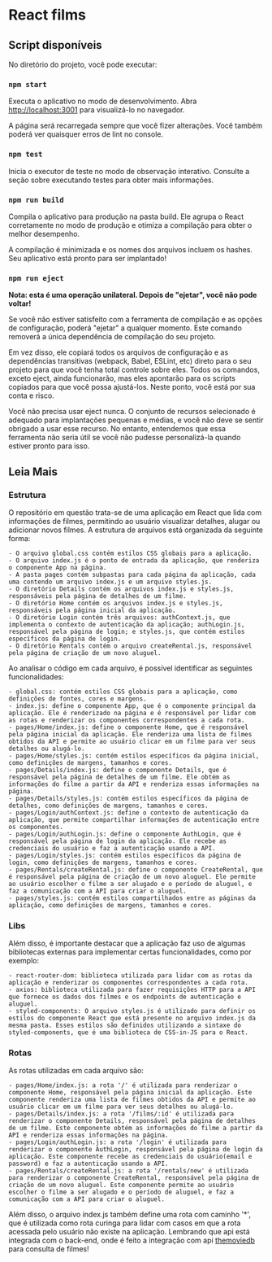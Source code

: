 # React films

## Script disponíveis

No diretório do projeto, você pode executar:

### `npm start`

Executa o aplicativo no modo de desenvolvimento.
Abra [http://localhost:3001](http://localhost:3001) para visualizá-lo no navegador.

A página será recarregada sempre que você fizer alterações.
Você também poderá ver quaisquer erros de lint no console.

### `npm test`

Inicia o executor de teste no modo de observação interativo.
Consulte a seção sobre executando testes para obter mais informações.

### `npm run build`

Compila o aplicativo para produção na pasta build.
Ele agrupa o React corretamente no modo de produção e otimiza a compilação para obter o melhor desempenho.

A compilação é minimizada e os nomes dos arquivos incluem os hashes.
Seu aplicativo está pronto para ser implantado!
### `npm run eject`

**Nota: esta é uma operação unilateral. Depois de "ejetar", você não pode voltar!**

Se você não estiver satisfeito com a ferramenta de compilação e as opções de configuração, poderá "ejetar" a qualquer momento. Este comando removerá a única dependência de compilação do seu projeto.

Em vez disso, ele copiará todos os arquivos de configuração e as dependências transitivas (webpack, Babel, ESLint, etc) direto para o seu projeto para que você tenha total controle sobre eles. Todos os comandos, exceto eject, ainda funcionarão, mas eles apontarão para os scripts copiados para que você possa ajustá-los. Neste ponto, você está por sua conta e risco.

Você não precisa usar eject nunca. O conjunto de recursos selecionado é adequado para implantações pequenas e médias, e você não deve se sentir obrigado a usar esse recurso. No entanto, entendemos que essa ferramenta não seria útil se você não pudesse personalizá-la quando estiver pronto para isso.

## Leia Mais

### Estrutura

O repositório em questão trata-se de uma aplicação em React que lida com informações de filmes, permitindo ao usuário visualizar detalhes, alugar ou adicionar novos filmes. A estrutura de arquivos está organizada da seguinte forma:

````
- O arquivo global.css contém estilos CSS globais para a aplicação.
- O arquivo index.js é o ponto de entrada da aplicação, que renderiza o componente App na página.
- A pasta pages contém subpastas para cada página da aplicação, cada uma contendo um arquivo index.js e um arquivo styles.js.
- O diretório Details contém os arquivos index.js e styles.js, responsáveis pela página de detalhes de um filme.
- O diretório Home contém os arquivos index.js e styles.js, responsáveis pela página inicial da aplicação.
- O diretório Login contém três arquivos: authContext.js, que implementa o contexto de autenticação da aplicação; authLogin.js, responsável pela página de login; e styles.js, que contém estilos específicos da página de login.
- O diretório Rentals contém o arquivo createRental.js, responsável pela página de criação de um novo aluguel.
````

Ao analisar o código em cada arquivo, é possível identificar as seguintes funcionalidades:

````
- global.css: contém estilos CSS globais para a aplicação, como definições de fontes, cores e margens.
- index.js: define o componente App, que é o componente principal da aplicação. Ele é renderizado na página e é responsável por lidar com as rotas e renderizar os componentes correspondentes a cada rota.
- pages/Home/index.js: define o componente Home, que é responsável pela página inicial da aplicação. Ele renderiza uma lista de filmes obtidos da API e permite ao usuário clicar em um filme para ver seus detalhes ou alugá-lo.
- pages/Home/styles.js: contém estilos específicos da página inicial, como definições de margens, tamanhos e cores.
- pages/Details/index.js: define o componente Details, que é responsável pela página de detalhes de um filme. Ele obtém as informações do filme a partir da API e renderiza essas informações na página.
- pages/Details/styles.js: contém estilos específicos da página de detalhes, como definições de margens, tamanhos e cores.
- pages/Login/authContext.js: define o contexto de autenticação da aplicação, que permite compartilhar informações de autenticação entre os componentes.
- pages/Login/authLogin.js: define o componente AuthLogin, que é responsável pela página de login da aplicação. Ele recebe as credenciais do usuário e faz a autenticação usando a API.
- pages/Login/styles.js: contém estilos específicos da página de login, como definições de margens, tamanhos e cores.
- pages/Rentals/createRental.js: define o componente CreateRental, que é responsável pela página de criação de um novo aluguel. Ele permite ao usuário escolher o filme a ser alugado e o período de aluguel, e faz a comunicação com a API para criar o aluguel.
- pages/styles.js: contém estilos compartilhados entre as páginas da aplicação, como definições de margens, tamanhos e cores.
````

### Libs

Além disso, é importante destacar que a aplicação faz uso de algumas bibliotecas externas para implementar certas funcionalidades, como por exemplo:

````
- react-router-dom: biblioteca utilizada para lidar com as rotas da aplicação e renderizar os componentes correspondentes a cada rota.
- axios: biblioteca utilizada para fazer requisições HTTP para a API que fornece os dados dos filmes e os endpoints de autenticação e aluguel.
- styled-components: O arquivo styles.js é utilizado para definir os estilos do componente React que está presente no arquivo index.js da mesma pasta. Esses estilos são definidos utilizando a sintaxe do styled-components, que é uma biblioteca de CSS-in-JS para o React.
````

### Rotas

As rotas utilizadas em cada arquivo são:

````
- pages/Home/index.js: a rota '/' é utilizada para renderizar o componente Home, responsável pela página inicial da aplicação. Este componente renderiza uma lista de filmes obtidos da API e permite ao usuário clicar em um filme para ver seus detalhes ou alugá-lo.
- pages/Details/index.js: a rota '/films/:id' é utilizada para renderizar o componente Details, responsável pela página de detalhes de um filme. Este componente obtém as informações do filme a partir da API e renderiza essas informações na página.
- pages/Login/authLogin.js: a rota '/login' é utilizada para renderizar o componente AuthLogin, responsável pela página de login da aplicação. Este componente recebe as credenciais do usuário(email e password) e faz a autenticação usando a API.
- pages/Rentals/createRental.js: a rota '/rentals/new' é utilizada para renderizar o componente CreateRental, responsável pela página de criação de um novo aluguel. Este componente permite ao usuário escolher o filme a ser alugado e o período de aluguel, e faz a comunicação com a API para criar o aluguel.
````

Além disso, o arquivo index.js também define uma rota com caminho '*', que é utilizada como rota curinga para lidar com casos em que a rota acessada pelo usuário não existe na aplicação. Lembrando que api está integrada com o back-end, onde é feito a integração com api [themoviedb](https://developers.themoviedb.org/3/movies) para consulta de filmes!